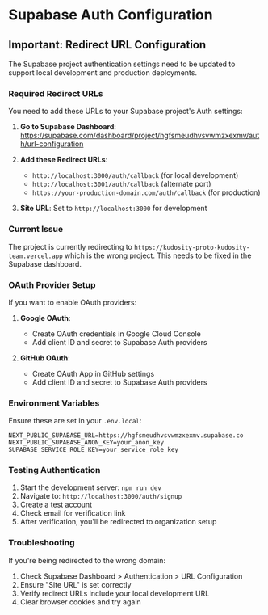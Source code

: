 # Supabase Auth Configuration

## Important: Redirect URL Configuration

The Supabase project authentication settings need to be updated to support local development and production deployments.

### Required Redirect URLs

You need to add these URLs to your Supabase project's Auth settings:

1. **Go to Supabase Dashboard**: https://supabase.com/dashboard/project/hgfsmeudhvsvwmzxexmv/auth/url-configuration

2. **Add these Redirect URLs**:
   - `http://localhost:3000/auth/callback` (for local development)
   - `http://localhost:3001/auth/callback` (alternate port)
   - `https://your-production-domain.com/auth/callback` (for production)

3. **Site URL**: Set to `http://localhost:3000` for development

### Current Issue

The project is currently redirecting to `https://kudosity-proto-kudosity-team.vercel.app` which is the wrong project. This needs to be fixed in the Supabase dashboard.

### OAuth Provider Setup

If you want to enable OAuth providers:

1. **Google OAuth**:
   - Create OAuth credentials in Google Cloud Console
   - Add client ID and secret to Supabase Auth providers

2. **GitHub OAuth**:
   - Create OAuth App in GitHub settings
   - Add client ID and secret to Supabase Auth providers

### Environment Variables

Ensure these are set in your `.env.local`:

```env
NEXT_PUBLIC_SUPABASE_URL=https://hgfsmeudhvsvwmzxexmv.supabase.co
NEXT_PUBLIC_SUPABASE_ANON_KEY=your_anon_key
SUPABASE_SERVICE_ROLE_KEY=your_service_role_key
```

### Testing Authentication

1. Start the development server: `npm run dev`
2. Navigate to: `http://localhost:3000/auth/signup`
3. Create a test account
4. Check email for verification link
5. After verification, you'll be redirected to organization setup

### Troubleshooting

If you're being redirected to the wrong domain:
1. Check Supabase Dashboard > Authentication > URL Configuration
2. Ensure "Site URL" is set correctly
3. Verify redirect URLs include your local development URL
4. Clear browser cookies and try again

